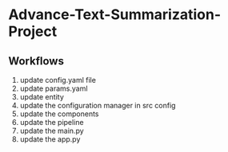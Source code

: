 # Advance-Text-Summarization-Project


## Workflows

1. update config.yaml file
2. update params.yaml
3. update entity
4. update the configuration manager in src config
5. update the components 
6. update the pipeline
7. update the main.py
8. update the app.py